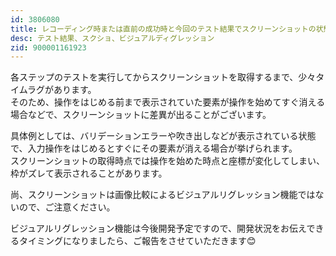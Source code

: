 ```yaml
---
id: 3806080
title: レコーディング時または直前の成功時と今回のテスト結果でスクリーンショットの状態が異なるのはなぜですか？
desc: テスト結果、スクショ、ビジュアルディグレッション
zid: 900001161923
---
```


各ステップのテストを実行してからスクリーンショットを取得するまで、少々タイムラグがあります。<br>そのため、操作をはじめる前まで表示されていた要素が操作を始めてすぐ消える場合などで、スクリーンショットに差異が出ることがございます。

具体例としては、バリデーションエラーや吹き出しなどが表示されている状態で、入力操作をはじめるとすぐにその要素が消える場合が挙げられます。<br>スクリーンショットの取得時点では操作を始めた時点と座標が変化してしまい、枠がズレて表示されることがあります。

尚、スクリーンショットは画像比較によるビジュアルリグレッション機能ではないので、ご注意ください。

ビジュアルリグレッション機能は今後開発予定ですので、開発状況をお伝えできるタイミングになりましたら、ご報告をさせていただきます😊